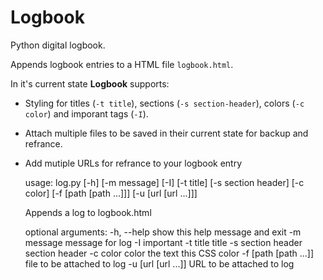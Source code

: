 # Logbook

Python digital logbook.

Appends logbook entries to a HTML file `logbook.html`.

In it's current state **Logbook** supports:
 - Styling for titles (`-t title`), sections (`-s section-header`), colors (`-c color`) and imporant tags (`-I`).
 - Attach multiple files to be saved in their current state for backup and refrance.
 - Add mutiple URLs for refrance to your logbook entry

    usage: log.py [-h] [-m message] [-I] [-t title] [-s section header] [-c color]
                 [-f [path [path ...]]] [-u [url [url ...]]]
    
    Appends a log to logbook.html
    
    optional arguments:
      -h, --help            show this help message and exit
      -m message            message for log
      -I                    important
      -t title              title
      -s section header     section header
      -c color              color the text this CSS color
      -f [path [path ...]]  file to be attached to log
      -u [url [url ...]]    URL to be attached to log
